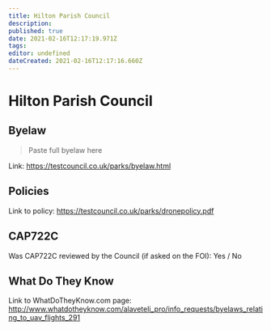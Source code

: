 ```yaml
---
title: Hilton Parish Council
description: 
published: true
date: 2021-02-16T12:17:19.971Z
tags: 
editor: undefined
dateCreated: 2021-02-16T12:17:16.660Z
---
```


# Hilton Parish Council


## Byelaw
> Paste full byelaw here

Link:
https://testcouncil.co.uk/parks/byelaw.html

## Policies
Link to policy:
https://testcouncil.co.uk/parks/dronepolicy.pdf

## CAP722C

Was CAP722C reviewed by the Council (if asked on the FOI): Yes / No

## What Do They Know

Link to WhatDoTheyKnow.com page:
http://www.whatdotheyknow.com/alaveteli_pro/info_requests/byelaws_relating_to_uav_flights_291


